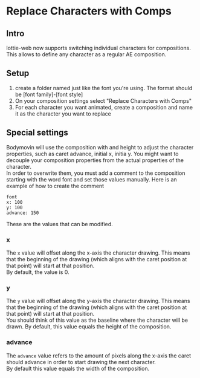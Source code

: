 # Replace Characters with Comps

## Intro
lottie-web now supports switching individual characters for compositions. This allows to define any character as a regular AE composition.  

## Setup
1. create a folder named just like the font you're using. The format should be [font family]-[font style]
2. On your composition settings select "Replace Characters with Comps"
3. For each character you want animated, create a composition and name it as the character you want to replace

## Special settings
Bodymovin will use the composition with and height to adjust the character properties, such as caret advance, initial x, initia y.
You might want to decouple your composition properties from the actual properties of the character.  
In order to overwrite them, you must add a comment to the composition starting with the word font and set those values manually.
Here is an example of how to create the comment
```
font
x: 100
y: 100
advance: 150
```
These are the values that can be modified.

### x
The `x` value will offset along the x-axis the character drawing. This means that the beginning of the drawing (which aligns with the caret position at that point) will start at that position.  
By default, the value is 0.

### y
The `y` value will offset along the y-axis the character drawing. This means that the beginning of the drawing (which aligns with the caret position at that point) will start at that position.  
You should think of this value as the baseline where the character will be drawn.
By default, this value equals the height of the composition.

### advance
The `advance` value refers to the amount of pixels along the x-axis the caret should advance in order to start drawing the next character.  
By default this value equals the width of the composition.